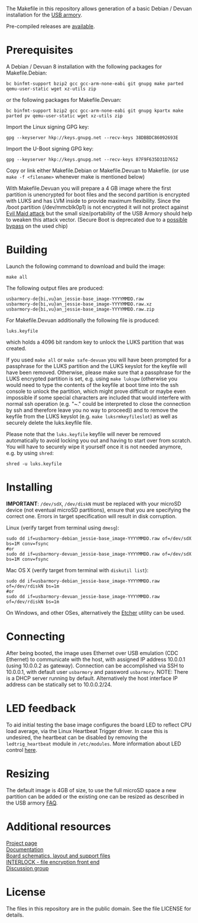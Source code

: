 The Makefile in this repository allows generation of a basic Debian / Devuan
installation for the [USB armory](https://github.com/inversepath/usbarmory).

Pre-compiled releases are [available](https://github.com/inversepath/usbarmory-debian-base_image/releases).

# Prerequisites

A Debian / Devuan 8 installation with the following packages for Makefile.Debian:

```
bc binfmt-support bzip2 gcc gcc-arm-none-eabi git gnupg make parted qemu-user-static wget xz-utils zip
```

or the following packages for Makefile.Devuan:
```
bc binfmt-support bzip2 gcc gcc-arm-none-eabi git gnupg kpartx make parted pv qemu-user-static wget xz-utils zip
```

Import the Linux signing GPG key:
```
gpg --keyserver hkp://keys.gnupg.net --recv-keys 38DBBDC86092693E
```

Import the U-Boot signing GPG key:
```
gpg --keyserver hkp://keys.gnupg.net --recv-keys 87F9F635D31D7652
```
Copy or link either Makefile.Debian or Makefile.Devuan to Makefile.
(or use `make -f <filename>` whenever make is mentioned below)

With Makefile.Devuan you will prepare a 4 GB image where the first partition
is unencrypted for boot files and the second partition is encrypted with LUKS
and has LVM inside to provide maximum flexibility.  Since the /boot partition
(/dev/mmcblk0p1) is not encrypted it will not protect against [Evil Maid
attack](https://en.wikipedia.org/wiki/Rootkit#bootkit) but the small
size/portability of the USB Armory should help to weaken this attack vector.
(Secure Boot is deprecated due to
a [possible bypass](https://github.com/inversepath/usbarmory/blob/master/software/secure_boot/Security_Advisory-Ref_QBVR2017-0001.txt)
on the used chip)

# Building

Launch the following command to download and build the image:

```
make all
```

The following output files are produced:
```
usbarmory-de{bi,vu}an_jessie-base_image-YYYYMMDD.raw
usbarmory-de{bi,vu}an_jessie-base_image-YYYYMMDD.raw.xz
usbarmory-de{bi,vu}an_jessie-base_image-YYYYMMDD.raw.zip
```

For Makefile.Devuan additionally the following file is produced:
```
luks.keyfile
```
which holds a 4096 bit random key to unlock the LUKS partition that
was created.

If you used `make all` or `make safe-devuan` you will have been
prompted for a passphrase for the LUKS partition and the LUKS keyslot
for the keyfile will have been removed.
Otherwise, please make sure that a passphrase for the LUKS encrypted
partition is set, e.g. using `make lukspw` (otherwise you would need to
type the contents of the keyfile at boot time into the ssh console
to unlock the partition, which might prove difficult or maybe
even impossible if some special characters are included that would interfere
with normal ssh operation (e.g. "<newline>~." could be interpreted to close
the connection by ssh and therefore leave you no way to proceed)) and to
remove the keyfile from the LUKS keyslot (e.g. `make luksrmkeyfileslot`)
as well as securely delete the luks.keyfile file.

Please note that the `luks.keyfile` keyfile will never be removed
automatically to avoid locking you out and having to start over from
scratch. You will have to securely wipe it yourself once it is not needed 
anymore, e.g. by using `shred`:
```
shred -u luks.keyfile
```


# Installing

**IMPORTANT**: `/dev/sdX`, `/dev/diskN` must be replaced with your microSD
device (not eventual microSD partitions), ensure that you are specifying the
correct one. Errors in target specification will result in disk corruption.

Linux (verify target from terminal using `dmesg`):
```
sudo dd if=usbarmory-debian_jessie-base_image-YYYYMMDD.raw of=/dev/sdX bs=1M conv=fsync
#or
sudo dd if=usbarmory-devuan_jessie-base_image-YYYYMMDD.raw of=/dev/sdX bs=1M conv=fsync
```

Mac OS X (verify target from terminal with `diskutil list`):
```
sudo dd if=usbarmory-debian_jessie-base_image-YYYYMMDD.raw of=/dev/rdiskN bs=1m
#or
sudo dd if=usbarmory-devuan_jessie-base_image-YYYYMMDD.raw of=/dev/rdiskN bs=1m
```

On Windows, and other OSes, alternatively the [Etcher](https://etcher.io)
utility can be used.

# Connecting

After being booted, the image uses Ethernet over USB emulation (CDC Ethernet)
to communicate with the host, with assigned IP address 10.0.0.1 (using 10.0.0.2
as gateway). Connection can be accomplished via SSH to 10.0.0.1, with default
user `usbarmory` and password `usbarmory`. NOTE: There is a DHCP server running
by default. Alternatively the host interface IP address can be statically set
to 10.0.0.2/24.

# LED feedback

To aid initial testing the base image configures the board LED to reflect CPU
load average, via the Linux Heartbeat Trigger driver. In case this is
undesired, the heartbeat can be disabled by removing the `ledtrig_heartbeat`
module in `/etc/modules`. More information about LED control
[here](https://github.com/inversepath/usbarmory/wiki/GPIOs#led-control).

# Resizing

The default image is 4GB of size, to use the full microSD space a new partition
can be added or the existing one can be resized as described in the USB armory
[FAQ](https://github.com/inversepath/usbarmory/wiki/Frequently-Asked-Questions-(FAQ)).

# Additional resources

[Project page](https://inversepath.com/usbarmory)  
[Documentation](https://github.com/inversepath/usbarmory/wiki)  
[Board schematics, layout and support files](https://github.com/inversepath/usbarmory)  
[INTERLOCK - file encryption front end](https://github.com/inversepath/interlock)  
[Discussion group](https://groups.google.com/d/forum/usbarmory)  

# License

The files in this repository are in the public domain.
See the file LICENSE for details.
